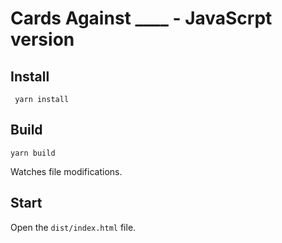 # Cards Against ____ - JavaScrpt version

## Install
     yarn install

## Build
    yarn build
Watches file modifications. 

## Start
Open the `dist/index.html` file.
